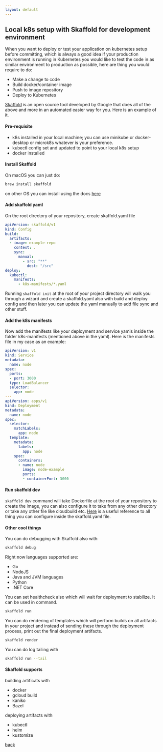 ```yaml
---
layout: default
---
```


## Local k8s setup with Skaffold for development environment

When you want to deploy or test your application on kubernetes setup before committing, which is always a good idea if your production environment is running in Kubernetes you would like to test the code in as similar environment to production as possible, here are thing you would require to do:

* Make a change to code
* Build docker/container image
* Push to image repository
* Deploy to Kubernetes

[Skaffold](https://skaffold.dev/) is an open source tool developed by Google that does all of the above and more in an automated easier way for you. Here is an example of it.

#### Pre-requisite
* k8s installed in your local machine; you can use minikube or docker-desktop or microk8s whatever is your preference.
* kubectl config set and updated to point to your local k8s setup
* docker installed

#### Install Skaffold
On macOS you can just do:

```bash
brew install skaffold
```
on other OS you can install using the docs [here](https://skaffold.dev/docs/install/)

#### Add skaffold yaml
On the root directory of your repository, create skaffold.yaml file

```yaml
apiVersion: skaffold/v1
kind: Config
build:
  artifacts:
  - image: example-repo
    context: .
    sync:
      manual:
        - src: "**"
          dest: "/src"
deploy:
  kubectl:
    manifests:
      - k8s-manifests/*.yaml
```

Running  `skaffold init`  at the root of your project directory will walk you through a wizard and create a skaffold.yaml also with build and deploy config and then later you can update the yaml manually to add file sync and other stuff.

#### Add the k8s manifests
Now add the manifests like your deployment and service yamls inside the folder k8s-manifests (mentioned above in the yaml).
Here is the manifests file in my case as an example:

```yaml
apiVersion: v1
kind: Service
metadata:
  name: node
spec:
  ports:
  - port: 3000
  type: LoadBalancer
  selector:
    app: node
---
apiVersion: apps/v1
kind: Deployment
metadata:
  name: node
spec:
  selector:
    matchLabels:
      app: node
  template:
    metadata:
      labels:
        app: node
    spec:
      containers:
      - name: node
        image: node-example
        ports:
        - containerPort: 3000
```

#### Run skaffold dev

`skaffold dev` command will take Dockerfile at the root of your repository to create the image, you can also configure it to take from any other directory or take any other file like cloudbuild etc. [Here](https://skaffold.dev/docs/references/yaml/) is a useful reference to all thing you can configure inside the skaffold.yaml file.


#### Other cool things

You can do debugging with Skaffold also with
``` bash
skaffold debug
```
Right now languages supported are:
* Go
* NodeJS
* Java and JVM languages
* Python
* .NET Core

You can set healthcheck also which will wait for deployment to stabilize. It can be used in command.
```bash
skaffold run
```

You can do rendering of templates which will perform builds on all artifacts in your project and instead of sending these through the deployment process, print out the final deployment artifacts.
```bash
skaffold render
```


You can do log tailing with
```bash
skaffold run --tail
```

#### Skaffold supports

building artificats with
* docker
* gcloud build
* kaniko
* Bazel

deploying artifacts with
* kubectl
* helm
* kustomize


[back](../)